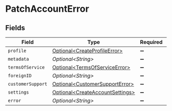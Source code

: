 # PatchAccountError


## Fields

| Field                                                                                | Type                                                                                 | Required                                                                             | Description                                                                          |
| ------------------------------------------------------------------------------------ | ------------------------------------------------------------------------------------ | ------------------------------------------------------------------------------------ | ------------------------------------------------------------------------------------ |
| `profile`                                                                            | [Optional\<CreateProfileError>](../../models/components/CreateProfileError.md)       | :heavy_minus_sign:                                                                   | N/A                                                                                  |
| `metadata`                                                                           | *Optional\<String>*                                                                  | :heavy_minus_sign:                                                                   | N/A                                                                                  |
| `termsOfService`                                                                     | [Optional\<TermsOfServiceError>](../../models/components/TermsOfServiceError.md)     | :heavy_minus_sign:                                                                   | N/A                                                                                  |
| `foreignID`                                                                          | *Optional\<String>*                                                                  | :heavy_minus_sign:                                                                   | N/A                                                                                  |
| `customerSupport`                                                                    | [Optional\<CustomerSupportError>](../../models/components/CustomerSupportError.md)   | :heavy_minus_sign:                                                                   | N/A                                                                                  |
| `settings`                                                                           | [Optional\<CreateAccountSettings>](../../models/components/CreateAccountSettings.md) | :heavy_minus_sign:                                                                   | N/A                                                                                  |
| `error`                                                                              | *Optional\<String>*                                                                  | :heavy_minus_sign:                                                                   | N/A                                                                                  |